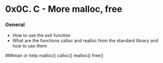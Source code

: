 # 0x0C. C - More malloc, free

### General

- How to use the exit function
- What are the functions calloc and realloc from the standard library and how to use them

###man or help
malloc()
calloc()
realloc()
free()
